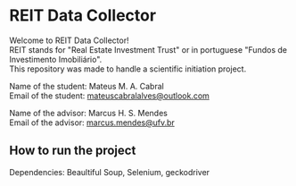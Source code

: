 # REIT Data Collector

Welcome to REIT Data Collector!  
REIT stands for "Real Estate Investment Trust" or in portuguese "Fundos de Investimento Imobiliário".  
This repository was made to handle a scientific initiation project.

Name of the student: Mateus M. A. Cabral  
Email of the student: mateuscabralalves@outlook.com

Name of the advisor: Marcus H. S. Mendes  
Email of the advisor: marcus.mendes@ufv.br

## How to run the project

Dependencies: Beaultiful Soup, Selenium, geckodriver
